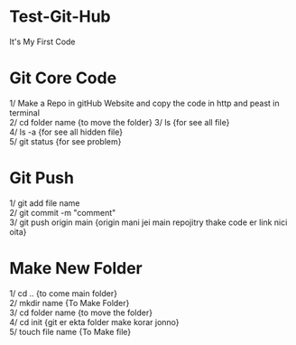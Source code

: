 # Test-Git-Hub
It's My First Code<br>

# Git Core Code<br> 
1/ Make a Repo in gitHub Website and copy the code in http and peast in terminal<br>
2/ cd folder name {to move the folder}
3/ ls {for see all file}<br>
4/ ls -a {for see all hidden file}<br>
5/ git status {for see problem}


# Git Push
1/ git add file name<br>
2/ git commit -m "comment"<br>
3/ git push origin main {origin mani jei main repojitry thake code er link nici oita}<br>

# Make New Folder <br>
1/ cd .. {to come main folder}<br>
2/ mkdir name {To Make Folder} <br> 
3/ cd folder name {to move the folder} <br>
4/ cd init {git er ekta folder make korar jonno}<br>
5/ touch file name {To Make file} <br> 
